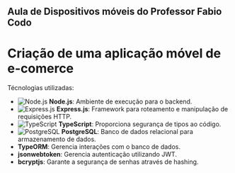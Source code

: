 ## Aula de Dispositivos móveis do Professor Fabio Codo
# Criação de uma aplicação móvel de e-comerce

Técnologias utilizadas:
- ![Node.js](https://img.shields.io/badge/Node.js-339933?style=for-the-badge&logo=nodedotjs&logoColor=white) **Node.js**: Ambiente de execução para o backend.
- ![Express.js](https://img.shields.io/badge/Express.js-000000?style=for-the-badge&logo=express&logoColor=white) **Express.js**: Framework para roteamento e manipulação de requisições HTTP.
- ![TypeScript](https://img.shields.io/badge/TypeScript-007ACC?style=for-the-badge&logo=typescript&logoColor=white) **TypeScript**: Proporciona segurança de tipos ao código.
- ![PostgreSQL](https://img.shields.io/badge/PostgreSQL-336791?style=for-the-badge&logo=postgresql&logoColor=white) **PostgreSQL**: Banco de dados relacional para armazenamento de dados.
- **TypeORM**: Gerencia interações com o banco de dados.
- **jsonwebtoken**: Gerencia autenticação utilizando JWT.
- **bcryptjs**: Garante a segurança de senhas através de hashing.

